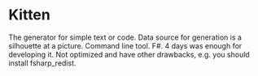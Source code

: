 Kitten
======

The generator for simple text or code. Data source for generation is a silhouette at a picture. Command line tool. F#. 4 days was enough for developing it. Not optimized and have other drawbacks, e.g. you should install fsharp_redist.
